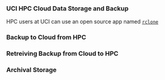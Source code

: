 ### UCI HPC Cloud Data Storage and Backup

HPC users at UCI can use an open source app named [`rclone`](https://rclone.org/)

### Backup to Cloud from HPC

### Retreiving Backup from Cloud to HPC

### Archival Storage

